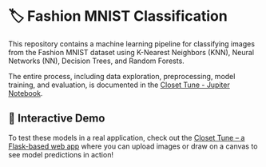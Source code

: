 # 🏷️ Fashion MNIST Classification

This repository contains a machine learning pipeline for classifying images from the Fashion MNIST dataset using K-Nearest Neighbors (KNN), Neural Networks (NN), Decision Trees, and Random Forests. 

The entire process, including data exploration, preprocessing, model training, and evaluation, is documented in the [Closet Tune - Jupiter Notebook](https://github.com/daavila1/closet-tune/blob/main/notebooks/closet-tune.ipynb).

## 🎨 Interactive Demo
To test these models in a real application, check out the [Closet Tune – a Flask-based web app](https://github.com/daavila1/closet-tune-app) where you can upload images or draw on a canvas to see model predictions in action!